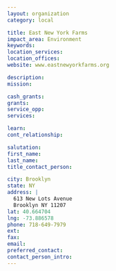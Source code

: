 ```yaml
---
layout: organization
category: local

title: East New York Farms
impact_area: Environment
keywords: 
location_services: 
location_offices: 
website: www.eastnewyorkfarms.org

description: 
mission: 

cash_grants: 
grants: 
service_opp: 
services: 

learn: 
cont_relationship: 

salutation: 
first_name: 
last_name: 
title_contact_person: 

city: Brooklyn
state: NY
address: |
  613 New Lots Avenue     
  Brooklyn NY 11207
lat: 40.664704
lng: -73.886578
phone: 718-649-7979
ext: 
fax: 
email: 
preferred_contact: 
contact_person_intro: 
---
```

